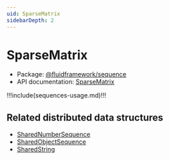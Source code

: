 ```yaml
---
uid: SparseMatrix
sidebarDepth: 2
---
```


# SparseMatrix

- Package: [@fluidframework/sequence](../api/fluid-sequence.md)
- API documentation: [SparseMatrix](../api/fluid-sequence.sparsematrix.md)

!!!include(sequences-usage.md)!!!

## Related distributed data structures

- [SharedNumberSequence](./SharedNumberSequence.md)
- [SharedObjectSequence](./SharedObjectSequence.md)
- [SharedString](./SharedString.md)
